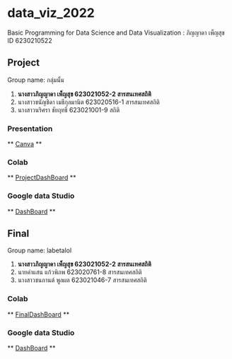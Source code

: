 # data_viz_2022
Basic Programming for Data Science and Data Visualization : ภิญญาดา เพ็ญสุข ID 6230210522

## Project 
Group name: กลุ่มนั้น
1. **นางสาวภิญญาดา เพ็ญสุข 623021052-2 สารสนเทศสถิติ** 
2. นางสาวชนัญชิดา เมธีกุลมานิต 623020516-1 สารสนเทศสถิติ
3. นางสาวนริศรา ชัยฤทธิ์ 623021001-9 สถิติ
### Presentation
** [Canva](https://github.com/PhinyadaPhen/data_viz_2022/blob/main/Project%20%E0%B8%81%E0%B8%A5%E0%B8%B8%E0%B9%88%E0%B8%A1%E0%B8%99%E0%B8%B1%E0%B9%89%E0%B8%99_compressed.pdf) **

### Colab
** [ProjectDashBoard](https://github.com/PhinyadaPhen/data_viz_2022/blob/main/ProjectDashboard.ipynb) **

### Google data Studio
** [DashBoard](https://datastudio.google.com/s/mQ4HQCjqSOs) **

## Final
Group name: labetalol
1. **นางสาวภิญญาดา เพ็ญสุข 623021052-2 สารสนเทศสถิติ** 
2. นายคำแสน แก้วพิภพ 623020761-8 สารสนเทศสถิติ
3. นางสาวชนกานต์ พูลผล 623021046-7 สารสนเทศสถิติ

### Colab
** [FinalDashBoard](https://github.com/PhinyadaPhen/data_viz_2022/blob/main/FinalDashBoard.ipynb) **

### Google data Studio
** [DashBoard](https://datastudio.google.com/s/lq8ziMMCPFI) **
